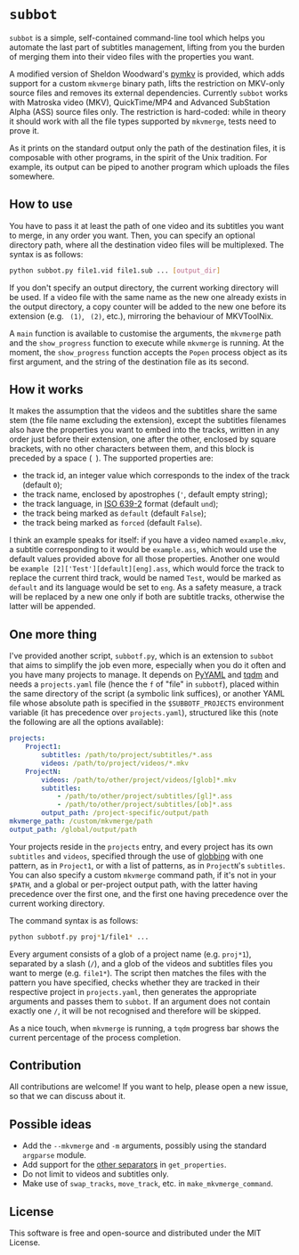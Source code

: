 # `subbot`

`subbot` is a simple, self-contained command-line tool which helps you automate the last part of subtitles management, lifting from you the burden of merging them into their video files with the properties you want.

A modified version of Sheldon Woodward's [pymkv](https://github.com/sheldonkwoodward/pymkv) is provided, which adds support for a custom `mkvmerge` binary path, lifts the restriction on MKV-only source files and removes its external dependencies. Currently `subbot` works with Matroska video (MKV), QuickTime/MP4 and Advanced SubStation Alpha (ASS) source files only. The restriction is hard-coded: while in theory it should work with all the file types supported by `mkvmerge`, tests need to prove it.

As it prints on the standard output only the path of the destination files, it is composable with other programs, in the spirit of the Unix tradition. For example, its output can be piped to another program which uploads the files somewhere.

## How to use

You have to pass it at least the path of one video and its subtitles you want to merge, in any order you want. Then, you can specify an optional directory path, where all the destination video files will be multiplexed. The syntax is as follows:

```sh
python subbot.py file1.vid file1.sub ... [output_dir]
```

If you don't specify an output directory, the current working directory will be used. If a video file with the same name as the new one already exists in the output directory, a copy counter will be added to the new one before its extension (e.g. ` (1)`, ` (2)`, etc.), mirroring the behaviour of MKVToolNix.

A `main` function is available to customise the arguments, the `mkvmerge` path and the `show_progress` function to execute while `mkvmerge` is running. At the moment, the `show_progress` function accepts the `Popen` process object as its first argument, and the string of the destination file as its second.

## How it works

It makes the assumption that the videos and the subtitles share the same stem (the file name excluding the extension), except the subtitles filenames also have the properties you want to embed into the tracks, written in any order just before their extension, one after the other, enclosed by square brackets, with no other characters between them, and this block is preceded by a space (` `). The supported properties are:

* the track id, an integer value which corresponds to the index of the track (default `0`);
* the track name, enclosed by apostrophes (`'`, default empty string);
* the track language, in [ISO 639-2](https://en.wikipedia.org/wiki/ISO_639-2) format (default `und`);
* the track being marked as `default` (default `False`);
* the track being marked as `forced` (default `False`).

I think an example speaks for itself: if you have a video named `example.mkv`, a subtitle corresponding to it would be `example.ass`, which would use the default values provided above for all those properties. Another one would be `example [2]['Test'][default][eng].ass`, which would force the track to replace the current third track, would be named `Test`, would be marked as `default` and its language would be set to `eng`. As a safety measure, a track will be replaced by a new one only if both are subtitle tracks, otherwise the latter will be appended.

## One more thing

I've provided another script, `subbotf.py`, which is an extension to `subbot` that aims to simplify the job even more, especially when you do it often and you have many projects to manage. It depends on [PyYAML](https://pypi.org/project/PyYAML/) and [tqdm](https://pypi.org/project/tqdm/) and needs a `projects.yaml` file (hence the `f` of "file" in `subbotf`), placed within the same directory of the script (a symbolic link suffices), or another YAML file whose absolute path is specified in the `$SUBBOTF_PROJECTS` environment variable (it has precedence over `projects.yaml`), structured like this (note the following are all the options available):

```yaml
projects:
    Project1:
        subtitles: /path/to/project/subtitles/*.ass
        videos: /path/to/project/videos/*.mkv
    ProjectN:
        videos: /path/to/other/project/videos/[glob]*.mkv
        subtitles:
            - /path/to/other/project/subtitles/[gl]*.ass
            - /path/to/other/project/subtitles/[ob]*.ass
        output_path: /project-specific/output/path
mkvmerge_path: /custom/mkvmerge/path
output_path: /global/output/path
```

Your projects reside in the `projects` entry, and every project has its own `subtitles` and `videos`, specified through the use of [globbing](https://en.wikipedia.org/wiki/Glob_(programming)) with one pattern, as in `Project1`, or with a list of patterns, as in `ProjectN`'s `subtitles`. You can also specify a custom `mkvmerge` command path, if it's not in your `$PATH`, and a global or per-project output path, with the latter having precedence over the first one, and the first one having precedence over the current working directory.

The command syntax is as follows:

```sh
python subbotf.py proj*1/file1* ...
```

Every argument consists of a glob of a project name (e.g. `proj*1`), separated by a slash (`/`), and a glob of the videos and subtitles files you want to merge (e.g. `file1*`). The script then matches the files with the pattern you have specified, checks whether they are tracked in their respective project in `projects.yaml`, then generates the appropriate arguments and passes them to `subbot`. If an argument does not contain exactly one `/`, it will be not recognised and therefore will be skipped.

As a nice touch, when `mkvmerge` is running, a `tqdm` progress bar shows the current percentage of the process completion.

## Contribution

All contributions are welcome! If you want to help, please open a new issue, so that we can discuss about it.

## Possible ideas

* Add the `--mkvmerge` and `-m` arguments, possibly using the standard `argparse` module.
* Add support for the [other separators](https://gitlab.com/mbunkus/mkvtoolnix/-/wikis/Detecting-track-language-from-filename) in `get_properties`.
* Do not limit to videos and subtitles only.
* Make use of `swap_tracks`, `move_track`, etc. in `make_mkvmerge_command`.

## License

This software is free and open-source and distributed under the MIT License.
